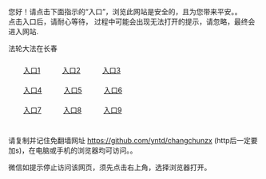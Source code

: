 您好！请点击下面指示的“入口”，浏览此网站是安全的，且为您带来平安。。 <br/>
点击入口后，请耐心等待， 过程中可能会出现无法打开的提示，请忽略，最终会进入网站. </br>

法轮大法在长春<br/>
<div style="padding:10px"><a style="margin:20px" target="_blank" href="https://d3kno5j6x3d6ca.cloudfront.net/2Qpsp?meumlrvk" id="ccLink1" rel="nofollow">入口1</a> <a target="_blank" style="margin:20px" href="https://d3iqp0a5sejvat.cloudfront.net/2Qpsp?taveapt" id="ccLink2" rel="nofollow">入口2</a> <a style="margin:20px" target="_blank" href="https://d2daeclrh79u5z.cloudfront.net/2Qpsp?vihslvuq" id="ccLink3" rel="nofollow">入口3</a></div>

<div style="padding:10px" ><a style="margin:20px" target="_blank" href="https://d3kno5j6x3d6ca.cloudfront.net/2Qpsp?meumlrvk" id="ccLink4" rel="nofollow">入口4</a> <a style="margin:20px" href="https://d3iqp0a5sejvat.cloudfront.net/2Qpsp?taveapt" target="_blank" id="ccLink5" rel="nofollow">入口5</a> <a style="margin:20px" href="https://d2daeclrh79u5z.cloudfront.net/2Qpsp?vihslvuq" target="_blank" id="ccLink6" rel="nofollow">入口6</a></div>

<div style="padding:10px"><a style="margin:20px" target="_blank" href="https://d3kno5j6x3d6ca.cloudfront.net/2Qpsp?meumlrvk" id="ccLink7" rel="nofollow">入口7</a> <a style="margin:20px" href="https://d3iqp0a5sejvat.cloudfront.net/2Qpsp?taveapt" target="_blank" id="ccLink8" rel="nofollow">入口8</a> <a style="margin:20px" target="_blank" href="https://d2daeclrh79u5z.cloudfront.net/2Qpsp?vihslvuq" id="ccLink9" rel="nofollow">入口9</a></div>

<br/>



请复制并记住免翻墙网址 https://github.com/yntd/changchunzx (http后一定要加s)，在电脑或手机的浏览器均可访问。。<br/>

微信如提示停止访问该网页，须先点击右上角，选择浏览器打开。
